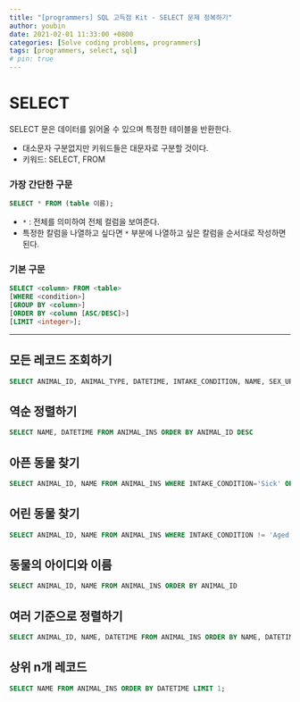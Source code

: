 ```yaml
---
title: "[programmers] SQL 고득점 Kit - SELECT 문제 정복하기"
author: youbin
date: 2021-02-01 11:33:00 +0800
categories: [Solve coding problems, programmers]
tags: [programmers, select, sql]
# pin: true
---
```


# SELECT

SELECT 문은 데이터를 읽어올 수 있으며 특정한 테이블을 반환한다.

- 대소문자 구분없지만 키워드들은 대문자로 구분할 것이다.
- 키워드: SELECT, FROM

### 가장 간단한 구문

```sql
SELECT * FROM (table 이름);
```

- `*` : 전체를 의미하여 전체 컬럼을 보여준다.
- 특정한 칼럼을 나열하고 싶다면 `*` 부분에 나열하고 싶은 칼럼을 순서대로 작성하면 된다.



### 기본 구문

```sql
SELECT <column> FROM <table>
[WHERE <condition>]
[GROUP BY <column>]
[ORDER BY <column [ASC/DESC]>]
[LIMIT <integer>];
```



---

## 모든 레코드 조회하기

```sql
SELECT ANIMAL_ID, ANIMAL_TYPE, DATETIME, INTAKE_CONDITION, NAME, SEX_UPON_INTAKE FROM ANIMAL_INS
```

## 역순 정렬하기

```sql
SELECT NAME, DATETIME FROM ANIMAL_INS ORDER BY ANIMAL_ID DESC
```

## 아픈 동물 찾기

```sql
SELECT ANIMAL_ID, NAME FROM ANIMAL_INS WHERE INTAKE_CONDITION='Sick' ORDER BY ANIMAL_ID;
```

## 어린 동물 찾기

```sql
SELECT ANIMAL_ID, NAME FROM ANIMAL_INS WHERE INTAKE_CONDITION != 'Aged';
```

## 동물의 아이디와 이름

```sql
SELECT ANIMAL_ID, NAME FROM ANIMAL_INS ORDER BY ANIMAL_ID
```

## 여러 기준으로 정렬하기

```sql
SELECT ANIMAL_ID, NAME, DATETIME FROM ANIMAL_INS ORDER BY NAME, DATETIME DESC;
```

## 상위 n개 레코드

```sql
SELECT NAME FROM ANIMAL_INS ORDER BY DATETIME LIMIT 1;
```

